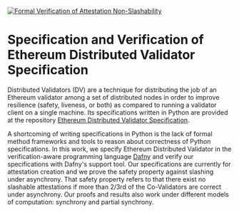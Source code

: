 [![Formal Verification of Attestation Non-Slashability](https://github.com/ConsenSys/distributed-validator-specs-internal/actions/workflows/main.yml/badge.svg)](https://github.com/ConsenSys/distributed-validator-specs-internal/actions/workflows/main.yml)

# Specification and Verification of Ethereum Distributed Validator Specification

Distributed Validators (DV) are a technique for distributing the job of an Ethereum validator among a set of distributed nodes in order to improve resilience (safety, liveness, or both) as compared to running a validator client on a single machine. Its specifications written in Python are provided at the repository [Ethereum Distributed Validator Specification](https://github.com/ethereum/distributed-validator-specs).

A shortcoming of writing specifications in Python is the lack of formal method frameworks and tools to reason about correctness of Python specifications. In this work, we specify Ethereum Distributed Validator in the verification-aware programming language [Dafny](https://dafny.org) and verify our specifications with Dafny's support tool. Our specifications are currently for attestation creation and we prove the safety property against slashing under asynchrony. That safety property refers to that there exist no slashable attestations if more than 2/3rd of the Co-Validators are correct under asynchrony. Our proofs and results also work under different models of computation: synchrony and partial synchrony.


